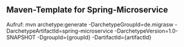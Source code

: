 ## Maven-Template for Spring-Microservice 

Aufruf:
  mvn archetype:generate -DarchetypeGroupId=de.migrasw -DarchetypeArtifactId=spring-microservice -DarchetypeVersion=1.0-SNAPSHOT -DgroupId={groupId} -DartifactId={artifactId} 

